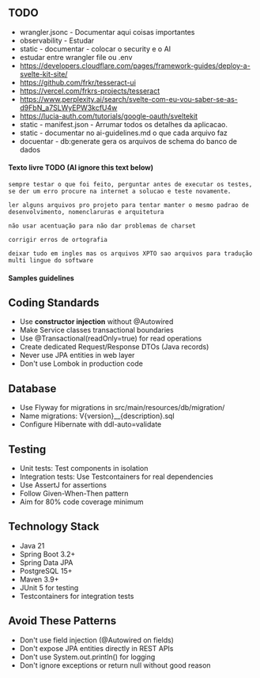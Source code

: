 ## TODO

- wrangler.jsonc - Documentar aqui coisas importantes
- observability - Estudar
- static - documentar - colocar o security e o AI
- estudar entre wrangler file ou .env
- https://developers.cloudflare.com/pages/framework-guides/deploy-a-svelte-kit-site/
- https://github.com/frkr/tesseract-ui
- https://vercel.com/frkrs-projects/tesseract
- https://www.perplexity.ai/search/svelte-com-eu-vou-saber-se-as-d9FbN_a7SLWyEPW3kcfU4w
- https://lucia-auth.com/tutorials/google-oauth/sveltekit
- static - manifest.json - Arrumar todos os detalhes da aplicacao.
- static - documentar no ai-guidelines.md o que cada arquivo faz
- docuentar - db:generate gera os arquivos de schema do banco de dados


#### Texto livre TODO (AI ignore this text below)
```text
sempre testar o que foi feito, perguntar antes de executar os testes, se der um erro procure na internet a solucao e teste novamente.

ler alguns arquivos pro projeto para tentar manter o mesmo padrao de desenvolvimento, nomenclaruras e arquitetura

não usar acentuação para não dar problemas de charset

corrigir erros de ortografia

deixar tudo em ingles mas os arquivos XPTO sao arquivos para tradução multi lingue do software
```


#### Samples guidelines

## Coding Standards
- Use **constructor injection** without @Autowired
- Make Service classes transactional boundaries
- Use @Transactional(readOnly=true) for read operations
- Create dedicated Request/Response DTOs (Java records)
- Never use JPA entities in web layer
- Don't use Lombok in production code

## Database
- Use Flyway for migrations in src/main/resources/db/migration/
- Name migrations: V{version}__{description}.sql
- Configure Hibernate with ddl-auto=validate

## Testing
- Unit tests: Test components in isolation
- Integration tests: Use Testcontainers for real dependencies
- Use AssertJ for assertions
- Follow Given-When-Then pattern
- Aim for 80% code coverage minimum

## Technology Stack
- Java 21
- Spring Boot 3.2+
- Spring Data JPA
- PostgreSQL 15+
- Maven 3.9+
- JUnit 5 for testing
- Testcontainers for integration tests

## Avoid These Patterns
- Don't use field injection (@Autowired on fields)
- Don't expose JPA entities directly in REST APIs
- Don't use System.out.println() for logging
- Don't ignore exceptions or return null without good reason
